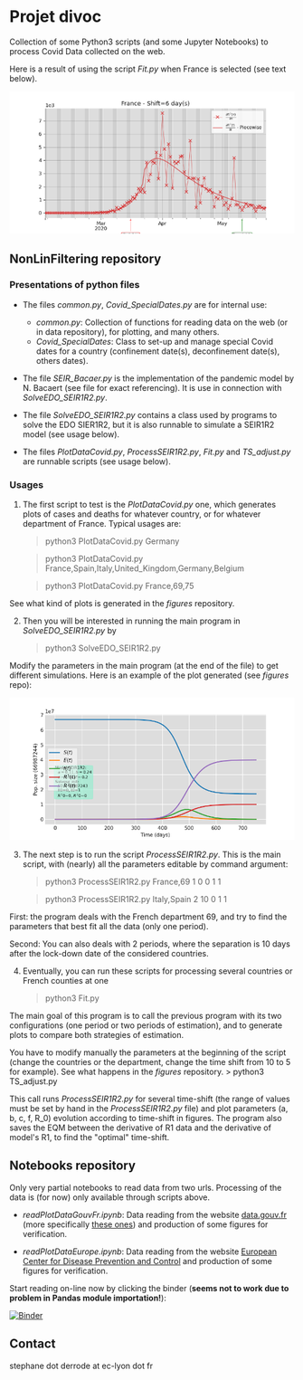 # Projet divoc

Collection of some  Python3 scripts (and some Jupyter Notebooks) to process Covid Data collected on the web. 

<!--The programs are based on the Kalman-like filters implemented by Roger R Labbe Jr. in the [FilterPy](https://filterpy.readthedocs.io/en/latest/index.html) python module. -->


Here is a result of using the script _Fit.py_ when France is selected (see text below).

![Image fit France](./France_DiffR1_BothFit_Shift6.png "Result of fit for France")



## NonLinFiltering repository

### Presentations of python files

- The files _common.py_, _Covid_SpecialDates.py_ are for internal use:
   
    + *common.py*: Collection of functions for reading data on the web (or in data repository), for plotting, and many others.
    + *Covid_SpecialDates*: Class to set-up and manage special Covid dates for a country (confinement date(s), deconfinement date(s), others dates).

- The file _SEIR_Bacaer.py_ is the implementation of the pandemic model by N. Bacaert (see file for exact referencing). It is use in connection with _SolveEDO_SEIR1R2.py_.
      
- The file _SolveEDO_SEIR1R2.py_ contains a class used by programs to solve the EDO SIER1R2, but it is also runnable to simulate a SEIR1R2 model (see usage below).

- The files _PlotDataCovid.py_, _ProcessSEIR1R2.py_, _Fit.py_ and _TS_adjust.py_ are runnable scripts (see usage below).

### Usages

1. The first script to test is the _PlotDataCovid.py_ one, which generates plots of cases and deaths for whatever country, or for whatever department of France. Typical usages are:

	> python3 PlotDataCovid.py Germany

	> python3 PlotDataCovid.py France,Spain,Italy,United_Kingdom,Germany,Belgium
	
    > python3 PlotDataCovid.py France,69,75


See what kind of plots is generated in the _figures_ repository.


2. Then you will be interested in running the main program in _SolveEDO_SEIR1R2.py_ by

    > python3 SolveEDO_SEIR1R2.py

Modify the parameters in the main program (at the end of the file) to get different simulations. Here is an example of the plot generated (see _figures_ repo):

![SEIR1R2 simulation](./SEIR1R2model_01234.png "SEIR1R2 simulation")

3. The next step is to run the script _ProcessSEIR1R2.py_. This is the main script, with (nearly) all the parameters editable by command argument:

    > python3 ProcessSEIR1R2.py France,69 1 0 0 1 1
    
    > python3 ProcessSEIR1R2.py Italy,Spain 2 10 0 1 1

First: the program deals with the French department 69, and try to find the parameters that best fit all the data (only one period). 
    
Second: You can also deals with 2 periods, where the separation is 10 days after the lock-down date of the considered countries.

4. Eventually, you can run these scripts for processing several countries or French counties at one

    > python3 Fit.py

The main goal of this program is to call the previous program with its two configurations (one period or two periods of estimation), and to generate plots to compare both strategies of estimation. 

You have to modify manually the parameters at the beginning of the script (change the countries or the department, change the time shift from 10 to 5 for example).
See what happens in the _figures_ repository.
    > python3 TS_adjust.py

This call runs _ProcessSEIR1R2.py_ for several time-shift (the range of values must be set by hand in the _ProcessSEIR1R2.py_ file) and plot parameters (a, b, c, f, R_0) evolution according to time-shift in figures. The program also saves the EQM between the derivative of R1 data and the derivative of model's R1, to find the "optimal" time-shift.


## Notebooks repository

Only very partial notebooks to read data from two urls. Processing of the data is (for now) only available through scripts above.

  - *readPlotDataGouvFr.ipynb*: Data reading from the website [data.gouv.fr](data.gouv.fr) (more specifically [these ones](https://static.data.gouv.fr/resources/donnees-hospitalieres-relatives-a-lepidemie-de-covid-19/20200327-154414/metadonnees-donnees-hospitalieres-covid19.csv)) and production of some figures for verification.

  - *readPlotDataEurope.ipynb*:  Data reading from the website [European Center for Disease Prevention and Control](https://www.ecdc.europa.eu/en/publications-data/download-todays-data-geographic-distribution-covid-19-cases-worldwide) and production of some figures for verification.

Start reading on-line now by clicking the binder (**seems not to work due to problem in Pandas module importation!**):

[![Binder](https://mybinder.org/badge_logo.svg)](https://mybinder.org/v2/gh/SDerrode/divoc.git/master)

## Contact

stephane dot derrode at ec-lyon dot fr

